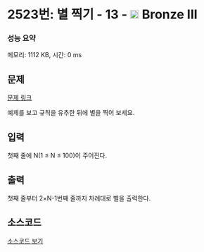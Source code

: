 # 2523번: 별 찍기 - 13 - <img src="https://static.solved.ac/tier_small/3.svg" style="height:20px" /> Bronze III

<!-- performance -->
### 성능 요약
메모리: 1112 KB, 시간: 0 ms
<!-- end -->

## 문제

[문제 링크](https://boj.kr/2523)


<p>예제를 보고 규칙을 유추한 뒤에 별을 찍어 보세요.</p>



## 입력


<p><span class="s1">첫째</span> <span class="s1">줄에</span> N(1 ≤ N ≤ 100)<span class="s1">이</span> <span class="s1">주어진다</span>.</p>



## 출력


<p>첫째<span class="s1"> </span>줄부터<span class="s1">&nbsp;2×N-1</span>번째<span class="s1"> </span>줄까지<span class="s1"> </span>차례대로<span class="s1"> </span>별을<span class="s1"> </span>출력한다<span class="s1">.</span></p>



## 소스코드

[소스코드 보기](별%20찍기%20-%2013.c)